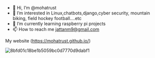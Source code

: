 - 👋 Hi, I’m @mohatrust
- 👀 I’m interested in Linux,chatbots,django,cyber security, mountain biking, field hockey football....etc
- 🌱 I’m currently learning raspberry pi projects  
- 📫 How to reach me  jattanm9@gmail.com

My website (https://mohatrust.github.io/)

![8bfd01c18be1b5059bc0d7770d9dabf1](https://user-images.githubusercontent.com/57531506/214774761-b5bb2416-9e2d-4d85-9e3f-5c0a49b80c62.gif)
